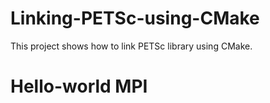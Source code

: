 # Linking-PETSc-using-CMake
This project shows how to link PETSc library using CMake.
# Hello-world MPI 


